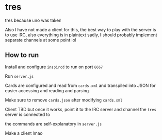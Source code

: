 # tres
tres because uno was taken

Also I have not made a client for this, the best way to play with the server is to use IRC, also everything is in plaintext sadly, I should probably implement separate channels at some point lol

## How to run

Install and configure `inspircd` to run on port `6667`

Run `server.js`

Cards are configured and read from `cards.xml` and transpiled into JSON for easier accessing and reading and parsing

Make sure to remove `cards.json` after modifying `cards.xml`

Client TBD but once it works, point it to the IRC server and channel the `tres` server is connected to

the commands are self-explanatory in `server.js`

Make a client lmao
